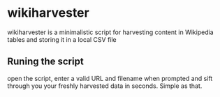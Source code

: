 # wikiharvester
wikiharvester is a minimalistic script for harvesting content in Wikipedia tables and storing it in a local CSV file

## Runing the script
open the script, enter a valid URL and filename when prompted and sift through you your freshly harvested data in seconds. 
Simple as that. 
